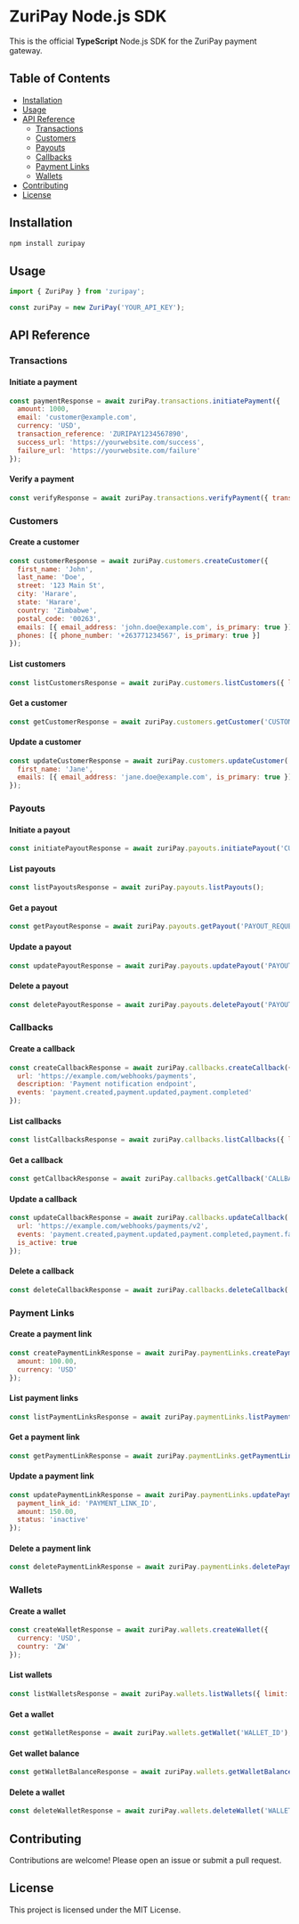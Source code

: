 # ZuriPay Node.js SDK

This is the official **TypeScript** Node.js SDK for the ZuriPay payment gateway.

  ## Table of Contents

  - [Installation](#installation)
- [Usage](#usage)
- [API Reference](#api-reference)
  - [Transactions](#transactions)
  - [Customers](#customers)
  - [Payouts](#payouts)
  - [Callbacks](#callbacks)
  - [Payment Links](#payment-links)
  - [Wallets](#wallets)
- [Contributing](#contributing)
- [License](#license)

## Installation

```bash
npm install zuripay
```

## Usage

```javascript
import { ZuriPay } from 'zuripay';

const zuriPay = new ZuriPay('YOUR_API_KEY');
```

## API Reference

### Transactions

#### Initiate a payment

```javascript
const paymentResponse = await zuriPay.transactions.initiatePayment({
  amount: 1000,
  email: 'customer@example.com',
  currency: 'USD',
  transaction_reference: 'ZURIPAY1234567890',
  success_url: 'https://yourwebsite.com/success',
  failure_url: 'https://yourwebsite.com/failure'
});
```

#### Verify a payment

```javascript
const verifyResponse = await zuriPay.transactions.verifyPayment({ transaction_reference: 'TRANSACTION_REFERENCE' });
```

### Customers

#### Create a customer

```javascript
const customerResponse = await zuriPay.customers.createCustomer({
  first_name: 'John',
  last_name: 'Doe',
  street: '123 Main St',
  city: 'Harare',
  state: 'Harare',
  country: 'Zimbabwe',
  postal_code: '00263',
  emails: [{ email_address: 'john.doe@example.com', is_primary: true }],
  phones: [{ phone_number: '+263771234567', is_primary: true }]
});
```

#### List customers

```javascript
const listCustomersResponse = await zuriPay.customers.listCustomers({ limit: 10, skip: 0 });
```

#### Get a customer

```javascript
const getCustomerResponse = await zuriPay.customers.getCustomer('CUSTOMER_ID_OR_REFERENCE');
```

#### Update a customer

```javascript
const updateCustomerResponse = await zuriPay.customers.updateCustomer('CUSTOMER_ID_OR_REFERENCE', {
  first_name: 'Jane',
  emails: [{ email_address: 'jane.doe@example.com', is_primary: true }]
});
```

### Payouts

#### Initiate a payout

```javascript
const initiatePayoutResponse = await zuriPay.payouts.initiatePayout('CUSTOMER_ID', 'bank_transfer', 1000, 'USD');
```

#### List payouts

```javascript
const listPayoutsResponse = await zuriPay.payouts.listPayouts();
```

#### Get a payout

```javascript
const getPayoutResponse = await zuriPay.payouts.getPayout('PAYOUT_REQUEST_ID');
```

#### Update a payout

```javascript
const updatePayoutResponse = await zuriPay.payouts.updatePayout('PAYOUT_REQUEST_ID', 'approved');
```

#### Delete a payout

```javascript
const deletePayoutResponse = await zuriPay.payouts.deletePayout('PAYOUT_REQUEST_ID');
```

### Callbacks

#### Create a callback

```javascript
const createCallbackResponse = await zuriPay.callbacks.createCallback({
  url: 'https://example.com/webhooks/payments',
  description: 'Payment notification endpoint',
  events: 'payment.created,payment.updated,payment.completed'
});
```

#### List callbacks

```javascript
const listCallbacksResponse = await zuriPay.callbacks.listCallbacks({ limit: 10, skip: 0 });
```

#### Get a callback

```javascript
const getCallbackResponse = await zuriPay.callbacks.getCallback('CALLBACK_ID');
```

#### Update a callback

```javascript
const updateCallbackResponse = await zuriPay.callbacks.updateCallback('CALLBACK_ID', {
  url: 'https://example.com/webhooks/payments/v2',
  events: 'payment.created,payment.updated,payment.completed,payment.failed',
  is_active: true
});
```

#### Delete a callback

```javascript
const deleteCallbackResponse = await zuriPay.callbacks.deleteCallback('CALLBACK_ID');
```

### Payment Links

#### Create a payment link

```javascript
const createPaymentLinkResponse = await zuriPay.paymentLinks.createPaymentLink({
  amount: 100.00,
  currency: 'USD'
});
```

#### List payment links

```javascript
const listPaymentLinksResponse = await zuriPay.paymentLinks.listPaymentLinks({ limit: 10, start_date: '2023-01-01' });
```

#### Get a payment link

```javascript
const getPaymentLinkResponse = await zuriPay.paymentLinks.getPaymentLink('PAYMENT_LINK_ID');
```

#### Update a payment link

```javascript
const updatePaymentLinkResponse = await zuriPay.paymentLinks.updatePaymentLink({
  payment_link_id: 'PAYMENT_LINK_ID',
  amount: 150.00,
  status: 'inactive'
});
```

#### Delete a payment link

```javascript
const deletePaymentLinkResponse = await zuriPay.paymentLinks.deletePaymentLink('PAYMENT_LINK_ID');
```

### Wallets

#### Create a wallet

```javascript
const createWalletResponse = await zuriPay.wallets.createWallet({
  currency: 'USD',
  country: 'ZW'
});
```

#### List wallets

```javascript
const listWalletsResponse = await zuriPay.wallets.listWallets({ limit: 10, start_date: '2023-01-01' });
```

#### Get a wallet

```javascript
const getWalletResponse = await zuriPay.wallets.getWallet('WALLET_ID');
```

#### Get wallet balance

```javascript
const getWalletBalanceResponse = await zuriPay.wallets.getWalletBalance('USD');
```

#### Delete a wallet

```javascript
const deleteWalletResponse = await zuriPay.wallets.deleteWallet('WALLET_ID');
```

## Contributing

Contributions are welcome! Please open an issue or submit a pull request.

## License

This project is licensed under the MIT License.